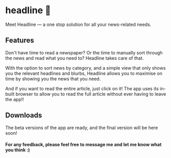 # headline 📰
Meet Headline — a one stop solution for all your news-related needs.

## Features
Don't have time to read a newspaper? Or the time to manually sort through the news and read what you need to?
Headline takes care of that.

With the option to sort news by category, and a simple view that only shows you the relevant headlines and blurbs, Headline allows you to maximise on time by showing you the news that you need.

And if you want to read the entire article, just click on it! The app uses its in-built browser to allow you to read the full article without ever having to leave the app!!

## Downloads
The beta versions of the app are ready, and the final version will be here soon!

#### For any feedback, please feel free to message me and let me know what you think :)

